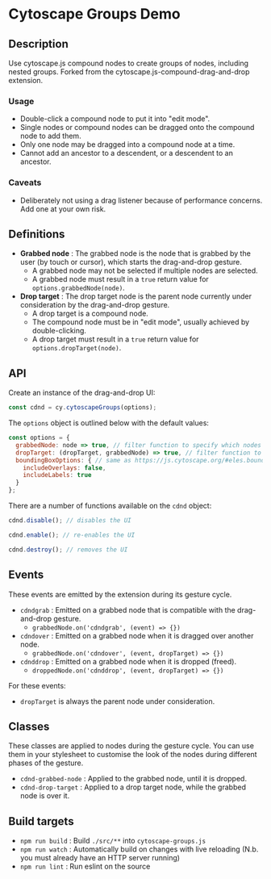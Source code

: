 Cytoscape Groups Demo
================================================================================

## Description

Use cytoscape.js compound nodes to create groups of nodes, including nested groups. Forked from the cytoscape.js-compound-drag-and-drop extension.

### Usage

- Double-click a compound node to put it into "edit mode".
- Single nodes or compound nodes can be dragged onto the compound node to add them.
- Only one node may be dragged into a compound node at a time.
- Cannot add an ancestor to a descendent, or a descendent to an ancestor.

### Caveats

- Deliberately not using a drag listener because of performance concerns. Add one at your own risk.


## Definitions

- **Grabbed node** : The grabbed node is the node that is grabbed by the user (by touch or cursor), which starts the drag-and-drop gesture.
  - A grabbed node may not be selected if multiple nodes are selected.
  - A grabbed node must result in a `true` return value for `options.grabbedNode(node)`.
- **Drop target** : The drop target node is the parent node currently under consideration by the drag-and-drop gesture.
  - A drop target is a compound node.
  - The compound node must be in "edit mode", usually achieved by double-clicking.
  - A drop target must result in a `true` return value for `options.dropTarget(node)`.


## API

Create an instance of the drag-and-drop UI:

```js
const cdnd = cy.cytoscapeGroups(options);
```

The `options` object is outlined below with the default values:

```js
const options = {
  grabbedNode: node => true, // filter function to specify which nodes are valid to grab and drop into other nodes
  dropTarget: (dropTarget, grabbedNode) => true, // filter function to specify which parent nodes are valid drop targets
  boundingBoxOptions: { // same as https://js.cytoscape.org/#eles.boundingBox, used when calculating if one node is dragged over another
    includeOverlays: false,
    includeLabels: true
  }
};
```

There are a number of functions available on the `cdnd` object:

```js
cdnd.disable(); // disables the UI

cdnd.enable(); // re-enables the UI

cdnd.destroy(); // removes the UI
```

## Events

These events are emitted by the extension during its gesture cycle.

- `cdndgrab` : Emitted on a grabbed node that is compatible with the drag-and-drop gesture.
  - `grabbedNode.on('cdndgrab', (event) => {})`
- `cdndover` : Emitted on a grabbed node when it is dragged over another node.
  - `grabbedNode.on('cdndover', (event, dropTarget) => {})`
- `cdnddrop` : Emitted on a grabbed node when it is dropped (freed).
  - `droppedNode.on('cdnddrop', (event, dropTarget) => {})`

For these events:

- `dropTarget` is always the parent node under consideration.

## Classes

These classes are applied to nodes during the gesture cycle.  You can use them in your stylesheet to customise the look of the nodes during different phases of the gesture.

- `cdnd-grabbed-node` : Applied to the grabbed node, until it is dropped.
- `cdnd-drop-target` : Applied to a drop target node, while the grabbed node is over it.

## Build targets

* `npm run build` : Build `./src/**` into `cytoscape-groups.js`
* `npm run watch` : Automatically build on changes with live reloading (N.b. you must already have an HTTP server running)
* `npm run lint` : Run eslint on the source
